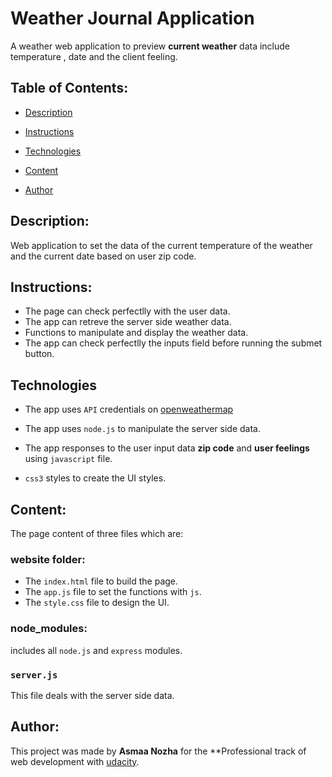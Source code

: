 
# Weather Journal Application
A weather web application to preview **current weather** data include
temperature , date and the client feeling.

## Table of Contents:

- [Description](#description)

- [Instructions](#instructions)

- [Technologies](#technologies)

- [Content](#content)

- [Author](#author)


## Description:
Web application to set the data of the current temperature of the weather 
and the current date based on user zip code.

## Instructions:

- The page can check perfectlly with the user data.
- The app can retreve the server side weather data.
- Functions to manipulate and display the weather data.
- The app can check perfectlly the inputs field before running the
submet button.

## Technologies

+ The app uses `API` credentials on [openweathermap](https://openweathermap.org/) 

+ The app uses `node.js` to manipulate the server side data.

+ The app responses to the user input data **zip code** and
**user feelings** using `javascript` file.

+ `css3` styles to create the UI styles. 

## Content:

The page content of three files which are:

### website folder:
* The `index.html` file to build the page.
* The `app.js` file to set the functions with `js`.
* The `style.css` file to design the UI.

### node_modules:

includes all `node.js` and `express` modules.

### `server.js`
This file deals with the server side data.

## Author:

This project was made by **Asmaa Nozha** for the **Professional track of web
development with [udacity](https://classroom.udacity.com/).

